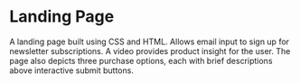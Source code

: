 # Landing Page
A landing page built using CSS and HTML. Allows email input to sign up for newsletter subscriptions. A video provides product insight for the user. The page also depicts three purchase options, each with brief descriptions above interactive submit buttons.
